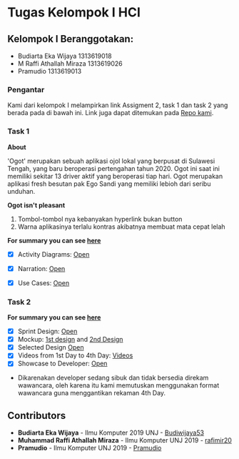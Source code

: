 # Tugas Kelompok I HCI

## Kelompok I Beranggotakan:
* Budiarta Eka Wijaya 1313619018
* M Raffi Athallah Miraza 1313619026
* Pramudio 1313619013

### Pengantar
Kami dari kelompok I melampirkan link Assigment 2, task 1 dan task 2 yang berada pada di bawah ini. Link juga dapat ditemukan pada [Repo kami](https://github.com/rafimir20/kelompok-I-hci/tree/hw2).

### Task 1
__About__

'Ogot' merupakan sebuah aplikasi ojol lokal yang berpusat di Sulawesi Tengah, yang baru beroperasi pertengahan tahun 2020. Ogot ini saat ini memiliki sekitar 13 driver aktif yang beroperasi tiap hari. Ogot merupakan aplikasi fresh besutan pak Ego Sandi yang memiliki lebioh dari seribu unduhan.

__Ogot isn't pleasant__
1. Tombol-tombol nya kebanyakan hyperlink bukan button
2. Warna aplikasinya terlalu kontras akibatnya membuat mata cepat lelah

**For summary you can see [here](https://github.com/rafimir20/kelompok-I-hci/tree/hw2/Task%201)**
- [x] Activity Diagrams: [Open](https://github.com/rafimir20/kelompok-I-hci/blob/hw2/Task%201/Activity%20Diagram.docx)
- [x] Narration: [Open](https://github.com/rafimir20/kelompok-I-hci/blob/hw2/Task%201/Cases%20Narration.docx)
- [x] Use Cases: [Open](https://github.com/rafimir20/kelompok-I-hci/blob/hw2/Task%201/Use%20Cases.docx)


### Task 2
**For summary you can see [here](https://github.com/rafimir20/kelompok-I-hci/tree/hw2/Task%202)**
- [x] Sprint Design: [Open](https://github.com/rafimir20/kelompok-I-hci/blob/hw2/Task%202/Sprint%20Design.docx)
- [x] Mockup: [1st design](https://github.com/rafimir20/kelompok-I-hci/blob/hw2/Task%202/mockup_1.jpeg) and [2nd Design](https://github.com/rafimir20/kelompok-I-hci/blob/hw2/Task%202/mockup_2.jpeg)
- [x] Selected Design [Open](https://github.com/rafimir20/kelompok-I-hci/blob/hw2/Task%202/mockup_1.jpeg)
- [x] Videos from 1st Day to 4th Day: [Videos](https://youtu.be/FkvbJcha8Ag)
- [x] Showcase to Developer: [Open](https://github.com/rafimir20/kelompok-I-hci/blob/hw2/Task%202/Results%20of%20the%20developer%20interview.docx)

- Dikarenakan developer sedang sibuk dan tidak bersedia direkam wawancara, oleh karena itu kami memutuskan menggunakan format wawancara guna menggantikan rekaman 4th Day.

## Contributors
* **Budiarta Eka Wijaya** - Ilmu Komputer 2019 UNJ - [Budiwijaya53](https://github.com/Budiwijaya53)
* **Muhammad Raffi Athallah Miraza** - Ilmu Komputer UNJ 2019 - [rafimir20](https://github.com/rafimir20)
* **Pramudio** - Ilmu Komputer UNJ 2019 - [Pramudio](https://github.com/Pramudio-Ilkom)
